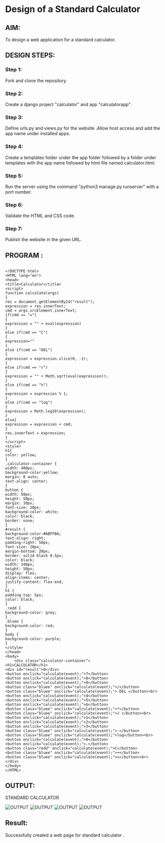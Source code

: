 # Design of a Standard Calculator

## AIM:

To design a web application for a standard calculator.

## DESIGN STEPS:

### Step 1:

Fork and clone the repository.

### Step 2:

Create a django project "calculator" and app "calculatorapp".


### Step 3:

Define urls.py and views.py for the website .Allow host access and add the app name under installed apps.

### Step 4:

Create a templates folder under the app folder followed by a folder under templates with the app
name followed by html file named calculator.html.

### Step 5:

Run the server using the command "python3 manage.py runserver" with a port number.

### Step 6:

Validate the HTML and CSS code.

### Step 7:

Publish the website in the given URL.

## PROGRAM :

```

<!DOCTYPE html>
<HTML lang="en">
<head>
<title>Calculator</title>
<script>
function calculate(args)
{
res = document.getElementById("result");
expression = res.innerText;
cmd = args.srcElement.innerText;
if(cmd == "=")
{
expression = "" + eval(expression)
}
else if(cmd == "C")
{
expression=""
}
else if(cmd == "DEL")
{
expression = expression.slice(0, -1);
}
else if(cmd == "√")
{
expression = "" + Math.sqrt(eval(expression));
}
else if(cmd == "%")
{
expression = expression % 1;
}
else if(cmd == "log")
{
expression = Math.log10(expression);
}
else{
expression = expression + cmd;
}
res.innerText = expression;
}
</script>
<style>
h1{
color: yellow;
}
.calculator-container {
width: 400px;
background-color:yellow;
margin: 0 auto;
text-align: center;
}
button {
width: 50px;
height: 50px;
margin: 10px;
font-size: 20px;
background-color: white;
color: black;
border: none;
}
#result {
background-color:#ABFFBA;
text-align: right;
padding-right: 50px;
font-size: 20px;
margin-bottom: 20px;
border: solid black 0.5px;
color: black;
width: 348px;
height: 50px;
display: flex;
align-items: center;
justify-content: flex-end;
}
h1 {
padding-top: 5px;
color: black;
}
.redd {
background-color: grey;
}
.bluee {
background-color: red;
}
body {
background-color: purple;
}
</style>
</head>
<body>
    <div class="calculator-container">
<h1>CALCULATOR</h1>
<div id="result">0</div>
<button onclick="calculate(event);">7</button>
<button onclick="calculate(event);">8</button>
<button onclick="calculate(event);">9</button>
<button class="bluee" onclick="calculate(event);">/</button>
<button class="bluee" onclick="calculate(event);"> DEL </button><br>
<button onclick="calculate(event);">4</button>
<button onclick="calculate(event);">5</button>
<button onclick="calculate(event);">6</button>
<button class="bluee" onclick="calculate(event);">*</button>
<button class="bluee" onclick="calculate(event);">√ </button><br>
<button onclick="calculate(event);">1</button>
<button onclick="calculate(event);">2</button>
<button onclick="calculate(event);">3</button>
<button class="bluee" onclick="calculate(event);">-</button>
<button class="bluee" onclick="calculate(event);">log</button><br>
<button onclick="calculate(event);">0</button>
<button onclick="calculate(event);">.</button>
<button class="redd" onclick="calculate(event);">C</button>
<button class="bluee" onclick="calculate(event);">+</button>
<button class="bluee" onclick="calculate(event);">=</button><br>
</div>
</body>
</HTML>

```

## OUTPUT:

STANDARD CALCULATOR

![OUTPUT](./images/output1.png)
![OUTPUT](./images/output2.png)
![OUTPUT](./images/output3.png)
![OUTPUT](./images/output4.png)


## Result:

Successfully created a web page for standard calculator .

